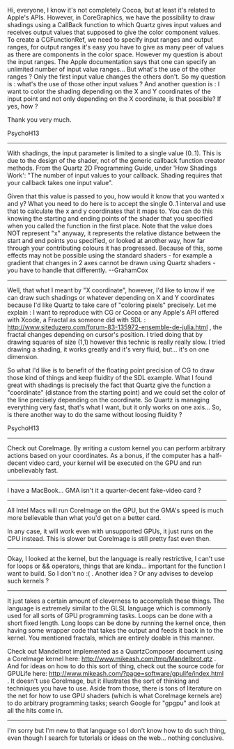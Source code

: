 

Hi, everyone,
I know it's not completely Cocoa, but at least it's related to Apple's APIs.
However, in CoreGraphics, we have the possibility to draw shadings using a CallBack function to which Quartz gives input values and receives output values that supposed to give the color component values.
To create a CGFunctionRef, we need to specify input ranges and output ranges, for output ranges it's easy you have to give as many peer of values as there are components in the color space. However my question is about the input ranges. The Apple documentation says that one can specify an unlimited number of input value ranges... But what's the use of the other ranges ? Only the first input value changes the others don't.
So my question is : what's the use of those other input values ? And another question is : I want to color the shading depending on the X and Y coordinates of the input point and not only depending on the X coordinate, is that possible? If yes, how ?

Thank you very much.

PsychoH13

----

With shadings, the input parameter is limited to a single value (0..1). This is due to the design of the shader, not of the generic callback function creator methods. From the Quartz 2D Programming Guide, under 'How Shadings Work': "The number of input values to your callback. Shading requires that your callback takes one input value".

Given that this value is passed to you, how would it know that you wanted x and y? What you need to do here is to accept the single 0..1 interval and use that to calculate the x and y coordinates that it maps to. You can do this knowing the starting and ending points of the shader that you specified when you called the function in the first place. Note that the value does NOT represent "x" anyway, it represents the relative distance between the start and end points you specified, or looked at another way, how far through your contributing colours it has progressed. Because of this, some effects may not be possible using the standard shaders - for example a gradient that changes in 2 axes cannot be drawn using Quartz shaders - you have to handle that differently. --GrahamCox 

----

Well, that what I meant by "X coordinate", however, I'd like to know if we can draw such shadings or whatever depending on X and Y coordinates because I'd like Quartz to take care of "coloring pixels" precisely. Let me explain :
I want to reproduce with CG or Cocoa or any Apple's API offered with Xcode, a Fractal as someone did with SDL : http://www.siteduzero.com/forum-83-135972-ensemble-de-julia.html , the fractal changes depending on cursor's position. I tried doing that by drawing squares of size (1,1) however this technic is really really slow. I tried drawing a shading, it works greatly and it's very fluid, but... it's on one dimension. 

So what I'd like is to benefit of the floating point precision of CG to draw those kind of things and keep fluidity of the SDL example.
What I found great with shadings is precisely the fact that Quartz give the function a "coordinate" (distance from the starting point) and we could set the color of the line precisely depending on the coordinate. So Quartz is managing everything very fast, that's what I want, but it only works on one axis...
So, is there another way to do the same without loosing fluidity ?

PsychoH13

----
Check out CoreImage. By writing a custom kernel you can perform arbitrary actions based on your coordinates. As a bonus, if the computer has a half-decent video card, your kernel will be executed on the GPU and run unbelievably fast.

----
I have a MacBook... GMA isn't it a quarter-decent fake-video card ?

----
All Intel Macs will run CoreImage on the GPU, but the GMA's speed is much more believable than what you'd get on a better card.

In any case, it will work even with unsupported GPUs, it just runs on the CPU instead. This is slower but CoreImage is still pretty fast even then.

----
Okay, I looked at the kernel, but the language is really restrictive, I can't use for loops or && operators, things that are kinda... important for the function I want to build. So I don't no :( . Another idea ? Or any advises to develop such kernels ?

----
It just takes a certain amount of cleverness to accomplish these things. The language is extremely similar to the GLSL language which is commonly used for all sorts of GPU programming tasks. Loops can be done with a short fixed length. Long loops can be done by running the kernel once, then having some wrapper code that takes the output and feeds it back in to the kernel. You mentioned fractals, which are entirely doable in this manner.

Check out Mandelbrot implemented as a QuartzComposer document using a CoreImage kernel here: http://www.mikeash.com/tmp/Mandelbrot.qtz . And for ideas on how to do this sort of thing, check out the source code for GPULife here: http://www.mikeash.com/?page=software/gpulife/index.html . It doesn't use CoreImage, but it illustrates the sort of thinking and techniques you have to use. Aside from those, there is tons of literature on the net for how to use GPU shaders (which is what CoreImage kernels are) to do arbitrary programming tasks; search Google for "gpgpu" and look at all the hits come in.

----
I'm sorry but I'm new to that language so I don't know how to do such thing, even though I search for tutorials or ideas on the web... nothing conclusive.
